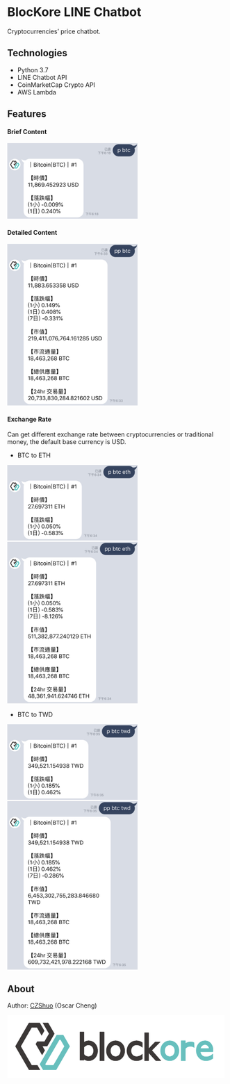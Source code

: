 # BlocKore LINE Chatbot
Cryptocurrencies’ price chatbot.

## Technologies
- Python 3.7
- LINE Chatbot API
- CoinMarketCap Crypto API
- AWS Lambda

## Features
#### Brief Content
<img src="/readme/pbtc.jpg" width="300px">

#### Detailed Content
<img src="/readme/ppbtc.jpg" width="300px">

#### Exchange Rate
Can get different exchange rate between cryptocurrencies or traditional money, the default base currency is USD.

- BTC to ETH

<img src="/readme/pbtceth.jpg" width="300px">
<img src="/readme/ppbtceth.jpg" width="300px">

- BTC to TWD

<img src="/readme/pbtctwd.jpg" width="300px">
<img src="/readme/ppbtctwd.jpg" width="300px">


## About

Author: [CZShuo](https://github.com/CZShuo) (Oscar Cheng)<br>

<a href="https://www.blockore.io/zh-tw/"><img src="/readme/logo.png" title="BlocKore" width="500px"/></a>